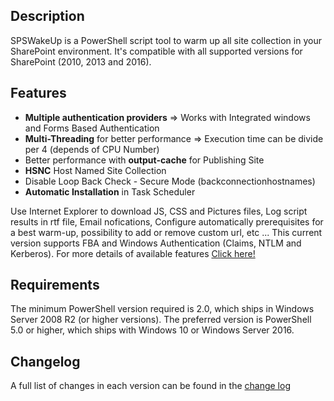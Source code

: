 ## Description
SPSWakeUp is a PowerShell script tool to warm up all site collection in your SharePoint environment. It's compatible with all supported versions for SharePoint (2010, 2013 and 2016).

## Features

* **Multiple authentication providers** => Works with Integrated windows and Forms Based Authentication
* **Multi-Threading** for better performance => Execution time can be divide per 4 (depends of CPU Number)
* Better performance with **output-cache** for Publishing Site
* **HSNC** Host Named Site Collection
* Disable Loop Back Check - Secure Mode (backconnectionhostnames)
* **Automatic Installation** in Task Scheduler

Use Internet Explorer to download JS, CSS and Pictures files, Log script results in rtf file, Email nofications, Configure automatically prerequisites for a best warm-up, possibility to add or remove custom url, etc ... 
This current version supports FBA and Windows Authentication (Claims, NTLM and Kerberos).
For more details of available features [Click here!](https://github.com/luigilink/spswakeup/wiki/Features)

## Requirements 

The minimum PowerShell version required is 2.0, which ships in Windows Server 2008 R2 (or higher versions).
The preferred version is PowerShell 5.0 or higher, which ships with Windows 10 or Windows Server 2016. 

## Changelog

A full list of changes in each version can be found in the [change log](CHANGELOG.md)
